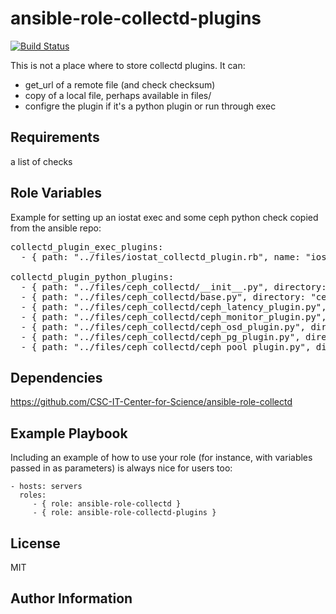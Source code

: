 ansible-role-collectd-plugins
=========

[![Build Status](https://travis-ci.org/CSC-IT-Center-for-Science/ansible-role-collectd-plugins.svg?branch=master)](https://travis-ci.org/CSC-IT-Center-for-Science/ansible-role-collectd-plugins)

This is not a place where to store collectd plugins. It can:

 - get_url of a remote file (and check checksum)
 - copy of a local file, perhaps available in files/
 - configre the plugin if it's a python plugin or run through exec

Requirements
------------

a list of checks


Role Variables
--------------

Example for setting up an iostat exec and some ceph python check copied from the ansible repo:
<pre>
collectd_plugin_exec_plugins:
  - { path: "../files/iostat_collectd_plugin.rb", name: "iostat_collectd_plugin.rb", user: "nobody:nobody", command: "/usr/local/collectd/plugins/iostat_collectd_plugin.rb" }

collectd_plugin_python_plugins:
  - { path: "../files/ceph_collectd/__init__.py", directory: "ceph", name: "__init__.py" }
  - { path: "../files/ceph_collectd/base.py", directory: "ceph", name: "base.py" }
  - { path: "../files/ceph_collectd/ceph_latency_plugin.py", directory: "ceph", name: "ceph_latency_plugin.py", import: "ceph_latency_plugin",  module_config: [ { key: "Verbose", value: "True" }, { key: "Cluster", value: "ceph" }, { key: "Interval", value: "60" }] }
  - { path: "../files/ceph_collectd/ceph_monitor_plugin.py", directory: "ceph", name: "ceph_monitor_plugin.py", import: "ceph_monitor_plugin",  module_config: [ { key: "Verbose", value: "True" }, { key: "Cluster", value: "ceph" }, { key: "Interval", value: "60" }]  }
  - { path: "../files/ceph_collectd/ceph_osd_plugin.py", directory: "ceph", name: "ceph_osd_plugin.py", import: "ceph_osd_plugin",  module_config: [ { key: "Verbose", value: "True" }, { key: "Cluster", value: "ceph" }, { key: "Interval", value: "60" }] }
  - { path: "../files/ceph_collectd/ceph_pg_plugin.py", directory: "ceph", name: "ceph_pg_plugin.py", import: "ceph_pg_plugin",  module_config: [ { key: "Verbose", value: "True" }, { key: "Cluster", value: "ceph" }, { key: "Interval", value: "60" }] }
  - { path: "../files/ceph_collectd/ceph_pool_plugin.py", directory: "ceph", name: "ceph_pool_plugin.py", import: "ceph_pool_plugin",  module_config: [ { key: "Verbose", value: "True" }, { key: "Cluster", value: "ceph" }, { key: "Interval", value: "60" }, { key: "TestPool", value: "test" } ]  }
</pre>

Dependencies
------------

https://github.com/CSC-IT-Center-for-Science/ansible-role-collectd

Example Playbook
----------------

Including an example of how to use your role (for instance, with variables passed in as parameters) is always nice for users too:

    - hosts: servers
      roles:
         - { role: ansible-role-collectd }
         - { role: ansible-role-collectd-plugins }

License
-------

MIT

Author Information
------------------
